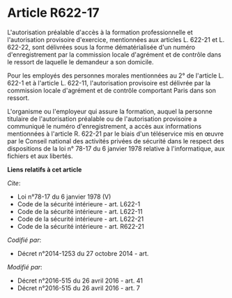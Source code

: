 # Article R622-17

L'autorisation préalable d'accès à la formation professionnelle et l'autorisation provisoire d'exercice, mentionnées aux
articles L. 622-21 et L. 622-22, sont délivrées sous la forme dématérialisée d'un numéro d'enregistrement par la commission
locale d'agrément et de contrôle dans le ressort de laquelle le demandeur a son domicile. 

Pour les employés des personnes morales mentionnées au 2° de l'article L. 622-1 et à l'article L. 622-11, l'autorisation
provisoire est délivrée par la commission locale d'agrément et de contrôle comportant Paris dans son ressort. 

L'organisme ou l'employeur qui assure la formation, auquel la personne titulaire de l'autorisation préalable ou de
l'autorisation provisoire a communiqué le numéro d'enregistrement, a accès aux informations mentionnées à l'article R. 622-21
par le biais d'un téléservice mis en œuvre par le Conseil national des activités privées de sécurité dans le respect des
dispositions de la loi n° 78-17 du 6 janvier 1978 relative à l'informatique, aux fichiers et aux libertés.

**Liens relatifs à cet article**

_Cite_:

  - Loi n°78-17 du 6 janvier 1978 (V)
  - Code de la sécurité intérieure - art. L622-1
  - Code de la sécurité intérieure - art. L622-11
  - Code de la sécurité intérieure - art. L622-21
  - Code de la sécurité intérieure - art. R622-21

_Codifié par_:

  - Décret n°2014-1253 du 27 octobre 2014 - art.

_Modifié par_:

  - Décret n°2016-515 du 26 avril 2016 - art. 41
  - Décret n°2016-515 du 26 avril 2016 - art. 7
